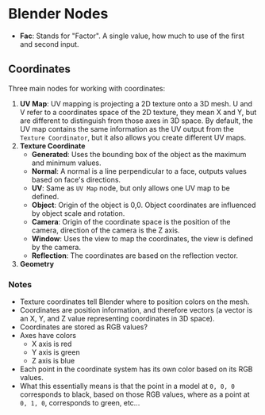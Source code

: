 # Blender Nodes

- **Fac**: Stands for "Factor". A single value, how much to use of the first and second input.

## Coordinates

Three main nodes for working with coordinates:

1. **UV Map**: UV mapping is projecting a 2D texture onto a 3D mesh. U and V refer to a coordinates space of the 2D texture, they mean X and Y, but are different to distinguish from those axes in 3D space. By default, the UV map contains the same information as the UV output from the `Texture Coordinator`, but it also allows you create different UV maps.
2. **Texture Coordinate**
    - **Generated**: Uses the bounding box of the object as the maximum and minimum values.
    - **Normal**: A normal is a line perpendicular to a face, outputs values based on face's directions.
    - **UV**: Same as `UV Map` node, but only allows one UV map to be defined.
    - **Object**: Origin of the object is 0,0. Object coordinates are influenced by object scale and rotation.
    - **Camera**: Origin of the coordinate space is the position of the camera, direction of the camera is the Z axis.
    - **Window**: Uses the view to map the coordinates, the view is defined by the camera.
    - **Reflection**: The coordinates are based on the reflection vector.
3. **Geometry**

### Notes

- Texture coordinates tell Blender where to position colors on the mesh.
- Coordinates are position information, and therefore vectors (a vector is an X, Y, and Z value representing coordinates in 3D space).
- Coordinates are stored as RGB values?
- Axes have colors
    - X axis is red
    - Y axis is green
    - Z axis is blue
- Each point in the coordinate system has its own color based on its RGB values.
- What this essentially means is that the point in a model at `0, 0, 0` corresponds to black, based on those RGB values, where as a point at `0, 1, 0`, corresponds to green, etc...